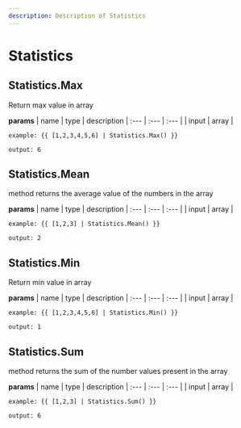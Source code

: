 ```yaml
---
description: Description of Statistics
---
```


# Statistics


## Statistics.Max
Return max value in array


**params**
    | name | type  | description
    | :--- | :---  | :---        |
    | input | array  | 


```
example: {{ [1,2,3,4,5,6] | Statistics.Max() }}

output: 6
```
## Statistics.Mean
method returns the average value of the numbers in the array


**params**
    | name | type  | description
    | :--- | :---  | :---        |
    | input | array  | 


```
example: {{ [1,2,3] | Statistics.Mean() }}

output: 2
```
## Statistics.Min
Return min value in array


**params**
    | name | type  | description
    | :--- | :---  | :---        |
    | input | array  | 


```
example: {{ [1,2,3,4,5,6] | Statistics.Min() }}

output: 1
```
## Statistics.Sum
method returns the sum of the number values present in the array


**params**
    | name | type  | description
    | :--- | :---  | :---        |
    | input | array  | 


```
example: {{ [1,2,3] | Statistics.Sum() }}

output: 6
```



